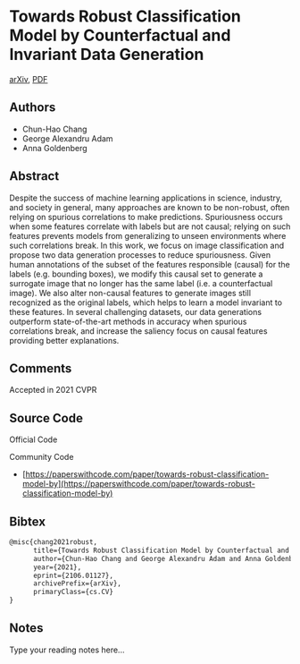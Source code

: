 
# Towards Robust Classification Model by Counterfactual and Invariant Data Generation

[arXiv](https://arxiv.org/abs/2106.01127), [PDF](https://arxiv.org/pdf/2106.01127.pdf)

## Authors

- Chun-Hao Chang
- George Alexandru Adam
- Anna Goldenberg

## Abstract

Despite the success of machine learning applications in science, industry, and society in general, many approaches are known to be non-robust, often relying on spurious correlations to make predictions. Spuriousness occurs when some features correlate with labels but are not causal; relying on such features prevents models from generalizing to unseen environments where such correlations break. In this work, we focus on image classification and propose two data generation processes to reduce spuriousness. Given human annotations of the subset of the features responsible (causal) for the labels (e.g. bounding boxes), we modify this causal set to generate a surrogate image that no longer has the same label (i.e. a counterfactual image). We also alter non-causal features to generate images still recognized as the original labels, which helps to learn a model invariant to these features. In several challenging datasets, our data generations outperform state-of-the-art methods in accuracy when spurious correlations break, and increase the saliency focus on causal features providing better explanations.

## Comments

Accepted in 2021 CVPR

## Source Code

Official Code



Community Code

- [https://paperswithcode.com/paper/towards-robust-classification-model-by](https://paperswithcode.com/paper/towards-robust-classification-model-by)

## Bibtex

```tex
@misc{chang2021robust,
      title={Towards Robust Classification Model by Counterfactual and Invariant Data Generation}, 
      author={Chun-Hao Chang and George Alexandru Adam and Anna Goldenberg},
      year={2021},
      eprint={2106.01127},
      archivePrefix={arXiv},
      primaryClass={cs.CV}
}
```

## Notes

Type your reading notes here...

